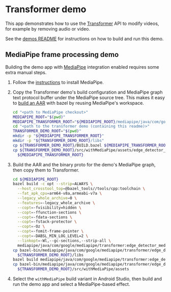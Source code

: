 # Transformer demo

This app demonstrates how to use the [Transformer][] API to modify videos, for
example by removing audio or video.

See the [demos README](../README.md) for instructions on how to build and run
this demo.

## MediaPipe frame processing demo

Building the demo app with [MediaPipe][] integration enabled requires some extra
manual steps.

1.  Follow the
    [instructions](https://google.github.io/mediapipe/getting_started/install.html)
    to install MediaPipe.
1.  Copy the Transformer demo's build configuration and MediaPipe graph text
    protocol buffer under the MediaPipe source tree. This makes it easy to
    [build an AAR][] with bazel by reusing MediaPipe's workspace.

    ```sh
    cd "<path to MediaPipe checkout>"
    MEDIAPIPE_ROOT="$(pwd)"
    MEDIAPIPE_TRANSFORMER_ROOT="${MEDIAPIPE_ROOT}/mediapipe/java/com/google/mediapipe/transformer"
    cd "<path to the transformer demo (containing this readme)>"
    TRANSFORMER_DEMO_ROOT="$(pwd)"
    mkdir -p "${MEDIAPIPE_TRANSFORMER_ROOT}"
    mkdir -p "${TRANSFORMER_DEMO_ROOT}/libs"
    cp ${TRANSFORMER_DEMO_ROOT}/BUILD.bazel ${MEDIAPIPE_TRANSFORMER_ROOT}/BUILD
    cp ${TRANSFORMER_DEMO_ROOT}/src/withMediaPipe/assets/edge_detector_mediapipe_graph.pbtxt \
      ${MEDIAPIPE_TRANSFORMER_ROOT}
    ```

1.  Build the AAR and the binary proto for the demo's MediaPipe graph, then copy
    them to Transformer.

    ```sh
    cd ${MEDIAPIPE_ROOT}
    bazel build -c opt --strip=ALWAYS \
      --host_crosstool_top=@bazel_tools//tools/cpp:toolchain \
      --fat_apk_cpu=arm64-v8a,armeabi-v7a \
      --legacy_whole_archive=0 \
      --features=-legacy_whole_archive \
      --copt=-fvisibility=hidden \
      --copt=-ffunction-sections \
      --copt=-fdata-sections \
      --copt=-fstack-protector \
      --copt=-Oz \
      --copt=-fomit-frame-pointer \
      --copt=-DABSL_MIN_LOG_LEVEL=2 \
      --linkopt=-Wl,--gc-sections,--strip-all \
      mediapipe/java/com/google/mediapipe/transformer:edge_detector_mediapipe_aar.aar
    cp bazel-bin/mediapipe/java/com/google/mediapipe/transformer/edge_detector_mediapipe_aar.aar \
      ${TRANSFORMER_DEMO_ROOT}/libs
    bazel build mediapipe/java/com/google/mediapipe/transformer:edge_detector_binary_graph
    cp bazel-bin/mediapipe/java/com/google/mediapipe/transformer/edge_detector_mediapipe_graph.binarypb \
      ${TRANSFORMER_DEMO_ROOT}/src/withMediaPipe/assets
    ```

1.  Select the `withMediaPipe` build variant in Android Studio, then build and
    run the demo app and select a MediaPipe-based effect.

[Transformer]: https://exoplayer.dev/transforming-media.html
[MediaPipe]: https://google.github.io/mediapipe/
[build an AAR]: https://google.github.io/mediapipe/getting_started/android_archive_library.html
